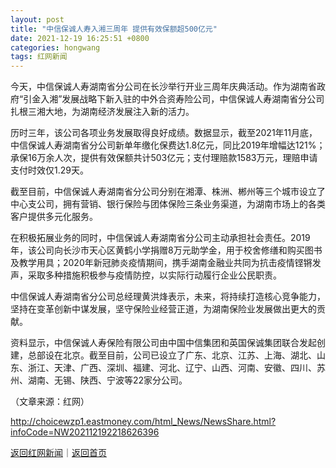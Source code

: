 ```yaml
---
layout: post
title: "中信保诚人寿入湘三周年 提供有效保额超500亿元"
date: 2021-12-19 16:25:51 +0800
categories: hongwang
tags: 红网新闻
---
```

<p>今天，中信保诚人寿湖南省分公司在长沙举行开业三周年庆典活动。作为湖南省政府“引金入湘”发展战略下新入驻的中外合资寿险公司，中信保诚人寿湖南省分公司扎根三湘大地，为湖南经济发展注入新的活力。</p>
 <p>历时三年，该公司各项业务发展取得良好成绩。数据显示，截至2021年11月底，中信保诚人寿湖南省分公司新单年缴化保费达1.8亿元，同比2019年增幅达121%；承保16万余人次，提供有效保额共计503亿元；支付理赔款1583万元，理赔申请支付时效仅1.29天。</p>
 <p>截至目前，中信保诚人寿湖南省分公司分别在湘潭、株洲、郴州等三个城市设立了中心支公司，拥有营销、银行保险与团体保险三条业务渠道，为湖南市场上的各类客户提供多元化服务。</p>
 <p>在积极拓展业务的同时，中信保诚人寿湖南省分公司主动承担社会责任。2019年，该公司向长沙市天心区黄鹤小学捐赠8万元助学金，用于校舍修缮和购买图书及教学用具；2020年新冠肺炎疫情期间，携手湖南金融业共同为抗击疫情铿锵发声，采取多种措施积极参与疫情防控，以实际行动履行企业公民职责。</p>
 <p>中信保诚人寿湖南省分公司总经理黄洪烽表示，未来，将持续打造核心竞争能力，坚持在变革创新中谋发展，坚守保险业经营正道，为湖南保险业发展做出更大的贡献。</p>
 <p>资料显示，中信保诚人寿保险有限公司由中国中信集团和英国保诚集团联合发起创建，总部设在北京。截至目前，公司已设立了广东、北京、江苏、上海、湖北、山东、浙江、天津、广西、深圳、福建、河北、辽宁、山西、河南、安徽、四川、苏州、湖南、无锡、陕西、宁波等22家分公司。</p>
 <p></p><p class="em_media">（文章来源：红网）</p>

<http://choicewzp1.eastmoney.com/html_News/NewsShare.html?infoCode=NW202112192218626396>

[返回红网新闻](//finews.withounder.com/category/hongwang.html)｜[返回首页](//finews.withounder.com/)
